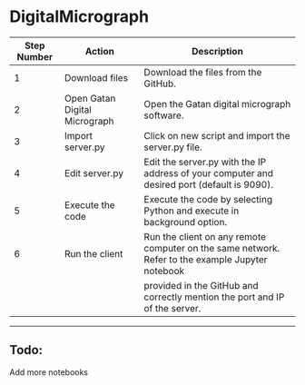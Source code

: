 # DigitalMicrograph

| Step Number | Action                           | Description                                                                                       |
|-------------|----------------------------------|---------------------------------------------------------------------------------------------------|
| 1           | Download files                   | Download the files from the GitHub.                                                               |
| 2           | Open Gatan Digital Micrograph    | Open the Gatan digital micrograph software.                                                       |
| 3           | Import server.py                 | Click on new script and import the server.py file.                                                |
| 4           | Edit server.py                   | Edit the server.py with the IP address of your computer and desired port (default is 9090).       |
| 5           | Execute the code                 | Execute the code by selecting Python and execute in background option.                           |
| 6           | Run the client                   | Run the client on any remote computer on the same network. Refer to the example Jupyter notebook |
|             |                                  | provided in the GitHub and correctly mention the port and IP of the server.                      |
------------------------------------------------------------------------------------------------------------------------------------------------------

## Todo:
Add more notebooks
